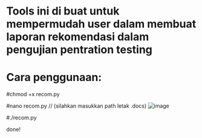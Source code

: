 # Tools ini di buat untuk mempermudah user dalam membuat laporan rekomendasi dalam pengujian pentration testing
# Cara penggunaan:

#chmod +x recom.py

#nano recom.py // (silahkan masukkan path letak .docs)
![image](https://github.com/user-attachments/assets/540c5772-7475-4ad3-9f12-4d263de72c55)


#./recom.py

done!
